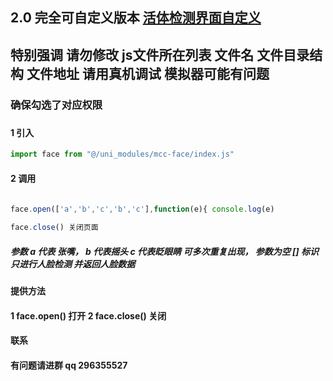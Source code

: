 

## 2.0 完全可自定义版本 [活体检测界面自定义](https://ext.dcloud.net.cn/plugin?id=15103)  


## 特别强调 请勿修改 js文件所在列表 文件名 文件目录结构 文件地址 请用真机调试 模拟器可能有问题



### 确保勾选了对应权限
### 
#### 1 引入  
``` javascript
import face from "@/uni_modules/mcc-face/index.js"
```

#### 2 调用  
``` javascript
	
face.open(['a','b','c','b','c'],function(e){ console.log(e)

face.close() 关闭页面
```

#####  参数 a 代表 张嘴， b 代表摇头 c 代表眨眼睛 可多次重复出现， 参数为空 [] 标识 只进行人脸检测 并返回人脸数据


####  提供方法
 ####  1 face.open() 打开   2 face.close() 关闭

####  联系
####  有问题请进群 qq 296355527

